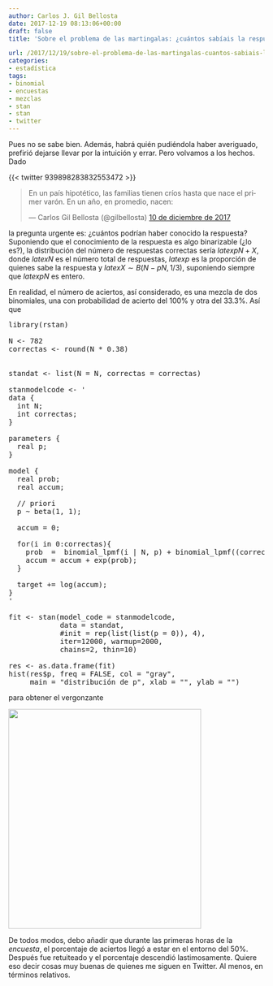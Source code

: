 ```yaml
---
author: Carlos J. Gil Bellosta
date: 2017-12-19 08:13:06+00:00
draft: false
title: 'Sobre el problema de las martingalas: ¿cuántos sabíais la respuesta?'

url: /2017/12/19/sobre-el-problema-de-las-martingalas-cuantos-sabiais-la-respuesta/
categories:
- estadística
tags:
- binomial
- encuestas
- mezclas
- stan
- stan
- twitter
---
```


Pues no se sabe bien. Además, habrá quién pudiéndola haber averiguado, prefirió dejarse llevar por la intuición y errar. Pero volvamos a los hechos. Dado

{{< twitter 939898283832553472 >}}

<blockquote class="twitter-tweet" data-lang="es"><p lang="es" dir="ltr">En un país hipotético, las familias tienen críos hasta que nace el primer varón. En un año, en promedio, nacen:</p>&mdash; Carlos Gil Bellosta (@gilbellosta) <a href="https://twitter.com/gilbellosta/status/939898283832553472?ref_src=twsrc%5Etfw">10 de diciembre de 2017</a></blockquote>
<script async src="https://platform.twitter.com/widgets.js" charset="utf-8"></script>

la pregunta urgente es: ¿cuántos podrían haber conocido la respuesta? Suponiendo que el conocimiento de la respuesta es algo binarizable (¿lo es?), la distribución del número de respuestas correctas sería $latex pN + X$, donde $latex N$ es el número total de respuestas, $latex p$ es la proporción de quienes sabe la respuesta y $latex X \sim B(N - pN, 1/3)$, suponiendo siempre que $latex pN$ es entero.

En realidad, el número de aciertos, así considerado, es una mezcla de dos binomiales, una con probabilidad de acierto del 100% y otra del 33.3%. Así que

<pre lang="R">
library(rstan)

N <- 782
correctas <- round(N * 0.38)


standat <- list(N = N, correctas = correctas)

stanmodelcode <- '
data {
  int N;
  int correctas;
}

parameters {
  real<lower = 0, upper = 1> p;
}

model {
  real prob;
  real accum;

  // priori
  p ~ beta(1, 1);

  accum = 0;

  for(i in 0:correctas){
    prob  =  binomial_lpmf(i | N, p) + binomial_lpmf((correctas - i) | (N - i), 0.3333);
    accum = accum + exp(prob);
  }

  target += log(accum);
}
'

fit <- stan(model_code = stanmodelcode,
            data = standat,
            #init = rep(list(list(p = 0)), 4),
            iter=12000, warmup=2000,
            chains=2, thin=10)

res <- as.data.frame(fit)
hist(res$p, freq = FALSE, col = "gray",
     main = "distribución de p", xlab = "", ylab = "")
</pre>

para obtener el vergonzante

<img src="/wp-uploads/2017/12/probabilidad_saber_respuesta.png" alt="" width="379" height="433" class="aligncenter size-full wp-image-8941" />

De todos modos, debo añadir que durante las primeras horas de la <em>encuesta</em>, el porcentaje de aciertos llegó a estar en el entorno del 50%. Después fue retuiteado y el porcentaje descendió lastimosamente. Quiere eso decir cosas muy buenas de quienes me siguen en Twitter. Al menos, en términos relativos.